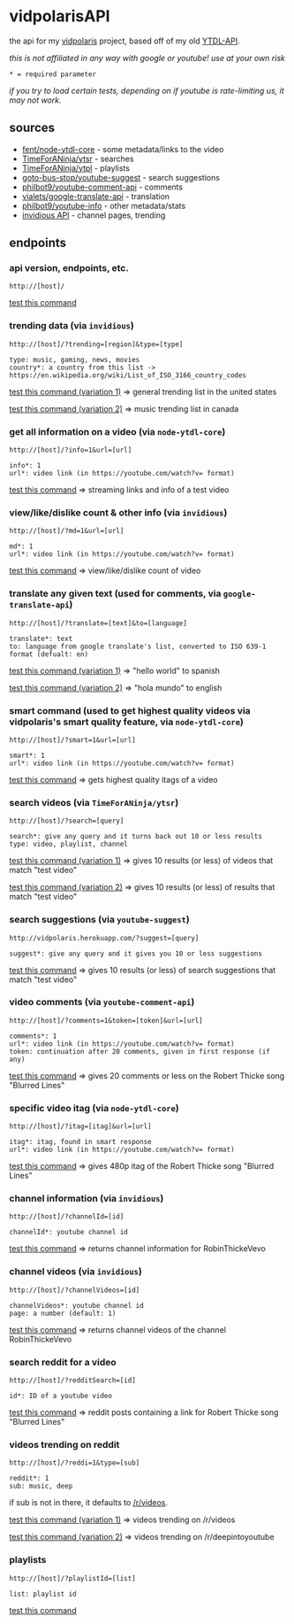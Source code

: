 # vidpolarisAPI
the api for my [vidpolaris](https://n0rmancodes.github.io/vidpolaris) project, based off of my old [YTDL-API](https://github.com/n0rmancodes/YTDL-API).

_*this is not affiliated in any way with google or youtube! use at your own risk*_

```
* = required parameter
```

*if you try to load certain tests, depending on if youtube is rate-limiting us, it may not work.*

## sources

- [fent/node-ytdl-core](https://github.com/fent/node-ytdl-core) - some metadata/links to the video
- [TimeForANinja/ytsr](https://github.com/TimeForANinja/node-ytsr) - searches
- [TimeForANinja/ytpl](https://github.com/TimeForANinja/node-ytpl) - playlists
- [goto-bus-stop/youtube-suggest](https://github.com/goto-bus-stop/youtube-suggest) - search suggestions
- [philbot9/youtube-comment-api](https://github.com/philbot9/youtube-comment-api) - comments
- [vialets/google-translate-api](https://github.com/vitalets/google-translate-api) - translation
- [philbot9/youtube-info](https://github.com/philbot9/youtube-info) - other metadata/stats
- [invidious API](https://github.com/omarroth/invidious/wiki/API]) - channel pages, trending

## endpoints

### api version, endpoints, etc.

```http://[host]/```

[test this command](https://vidpolaris.herokuapp.com/)

### trending data (via ```invidious```)

```http://[host]/?trending=[region]&type=[type]```

```
type: music, gaming, news, movies
country*: a country from this list -> https://en.wikipedia.org/wiki/List_of_ISO_3166_country_codes
```

[test this command (variation 1)](https://vidpolaris.herokuapp.com/?trending=us) => general trending list in the united states

[test this command (variation 2)](https://vidpolaris.herokuapp.com/?trending=ca&type=music) => music trending list in canada

### get all information on a video (via ```node-ytdl-core```)

```http://[host]/?info=1&url=[url]```


```
info*: 1
url*: video link (in https://youtube.com/watch?v= format)
```

[test this command](https://vidpolaris.herokuapp.com/?info=1&url=https://www.youtube.com/watch?v=Bey4XXJAqS8) => streaming links and info of a test video

### view/like/dislike count & other info (via ```invidious```)

```http://[host]/?md=1&url=[url]```

```
md*: 1
url*: video link (in https://youtube.com/watch?v= format)
```

[test this command](https://vidpolaris.herokuapp.com/?md=1&url=https://www.youtube.com/watch?v=Bey4XXJAqS8) => view/like/dislike count of video

### translate any given text (used for comments, via ```google-translate-api```)

```http://[host]/?translate=[text]&to=[language]```

```
translate*: text
to: language from google translate's list, converted to ISO 639-1 format (defualt: en)
```

[test this command (variation 1)](https://vidpolaris.herokuapp.com/?translate=hello+world&to=es) => "hello world" to spanish

[test this command (variation 2)](https://vidpolaris.herokuapp.com/?translate=hola+mundo) => "hola mundo" to english

### smart command (used to get highest quality videos via vidpolaris's smart quality feature, via ```node-ytdl-core```)

```http://[host]/?smart=1&url=[url]```

```
smart*: 1
url*: video link (in https://youtube.com/watch?v= format)
```

[test this command](https://vidpolaris.herokuapp.com/?smart=1&url=https://www.youtube.com/watch?v=Bey4XXJAqS8) => gets highest quality itags of a video

### search videos (via ```TimeForANinja/ytsr```)

```http://[host]/?search=[query]```

```
search*: give any query and it turns back out 10 or less results
type: video, playlist, channel
```

[test this command (variation 1)](https://vidpolaris.herokuapp.com/?search=test+video&type=video) => gives 10 results (or less) of videos that match "test video"

[test this command (variation 2)](https://vidpolaris.herokuapp.com/?search=test) => gives 10 results (or less) of results that match "test video"

### search suggestions (via ```youtube-suggest```)

```http://vidpolaris.herokuapp.com/?suggest=[query]```

```
suggest*: give any query and it gives you 10 or less suggestions
```

[test this command](https://vidpolaris.herokuapp.com/?search=test+video) => gives 10 results (or less) of search suggestions that match "test video"

### video comments (via ```youtube-comment-api```)

```http://[host]/?comments=1&token=[token]&url=[url]```


```
comments*: 1
url*: video link (in https://youtube.com/watch?v= format)
token: continuation after 20 comments, given in first response (if any)
```

[test this command](https://vidpolaris.herokuapp.com/?comments=1&url=https://youtube.com/watch?v=Bey4XXJAqS8) => gives 20 comments or less on the Robert Thicke song "Blurred Lines"

### specific video itag (via ```node-ytdl-core```)

```http://[host]/?itag=[itag]&url=[url]```

```
itag*: itag, found in smart response
url*: video link (in https://youtube.com/watch?v= format)
```

[test this command](https://vidpolaris.herokuapp.com/?itag=248&url=https://youtube.com/watch?v=Bey4XXJAqS8) => gives 480p itag of the Robert Thicke song "Blurred Lines"

### channel information (via ```invidious```)

```http://[host]/?channelId=[id]```

```
channelId*: youtube channel id
```

[test this command](https://vidpolaris.herokuapp.com/?channelId=UCDjb0dwTUZKZjJgSd1kJpBg) => returns channel information for RobinThickeVevo

### channel videos (via ```invidious```)

```http://[host]/?channelVideos=[id]```

```
channelVideos*: youtube channel id
page: a number (default: 1)
```

[test this command](https://vidpolaris.herokuapp.com/?channelVideos=UCDjb0dwTUZKZjJgSd1kJpBg) => returns channel videos of the channel RobinThickeVevo


### search reddit for a video

```http://[host]/?redditSearch=[id]```

```
id*: ID of a youtube video
```

[test this command](https://vidpolaris.herokuapp.com/?redditSearch=1) => reddit posts containing a link for Robert Thicke song "Blurred Lines"

### videos trending on reddit

```http://[host]/?reddi=1&type=[sub]```

```
reddit*: 1
sub: music, deep
```

if sub is not in there, it defaults to [/r/videos](https://reddit.com/r/videos).

[test this command (variation 1)](https://vidpolaris.herokuapp.com/?reddit=1) => videos trending on /r/videos

[test this command (variation 2)](https://vidpolaris.herokuapp.com/?reddit=1&type=deep) => videos trending on /r/deepintoyoutube


### playlists

```http://[host]/?playlistId=[list]```

```
list: playlist id
```

[test this command](https://vidpolaris.herokuapp.com/?playlistId=PLyeA-mYHeuG_59ElnnpF7Eyg2Xx-lF31j)

